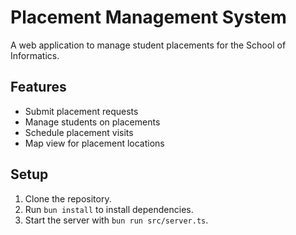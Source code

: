 # Placement Management System

A web application to manage student placements for the School of Informatics.

## Features
- Submit placement requests
- Manage students on placements
- Schedule placement visits
- Map view for placement locations

## Setup
1. Clone the repository.
2. Run `bun install` to install dependencies.
3. Start the server with `bun run src/server.ts`.